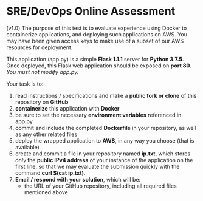 # SRE/DevOps Online Assessment

(v1.0) The purpose of this test is to evaluate experience using Docker to containerize applications, and deploying such applications on AWS. You may have been given access keys to make use of a subset of our AWS resources for deployment.

This application (app.py) is a simple **Flask 1.1.1** server for **Python 3.7.5**. Once deployed, this Flask web application should be exposed on **port 80**. *You must not modify app.py.*

Your task is to:

1. read instructions / specifications and make a **public fork or clone** of this repository on **GitHub**
2. **containerize** this application with **Docker**
3. be sure to set the necessary **environment variables** referenced in app.py
4. commit and include the completed **Dockerfile** in your repository, as well as any other related files
5. deploy the wrapped application to **AWS**, in any way you choose (that is available)
6. create and commit a file in your repository named **ip.txt**, which stores *only* the **public IPv4 address** of your instance of the application on the first line, so that we may evaluate the submission quickly with the command **curl $(cat ip.txt)**.
7. **Email / respond with your solution**, which will be:
   * the URL of your GitHub repository, including all required files mentioned above